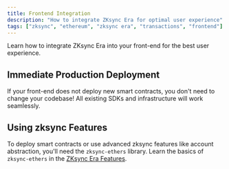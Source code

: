 ```yaml
---
title: Frontend Integration
description: "How to integrate ZKsync Era for optimal user experience"
tags: ["zksync", "ethereum", "zksync era", "transactions", "frontend"]
---
```


Learn how to integrate ZKsync Era into your front-end for the best user experience.

## Immediate Production Deployment

If your front-end does not deploy new smart contracts, you don't need to change your codebase! All existing SDKs and
infrastructure will work seamlessly.

## Using zksync Features

To deploy smart contracts or use advanced zksync features like account abstraction, you'll need the `zksync-ethers`
library. Learn the basics of `zksync-ethers` in the [ZKsync Era Features](/sdk/js/ethers/v6/features).
